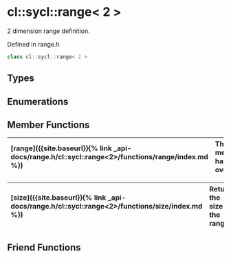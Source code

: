 ---
---
# cl::sycl::range< 2 >

2 dimension range definition. 

Defined in range.h

```cpp
class cl::sycl::range< 2 >
```

## Types

## Enumerations

## Member Functions

| [range]({{site.baseurl}}{% link _api-docs/range.h/cl::sycl::range<2>/functions/range/index.md %}) | This member has (3) overloads |
| :--- | :--- |

| [size]({{site.baseurl}}{% link _api-docs/range.h/cl::sycl::range<2>/functions/size/index.md %}) | Return the size of the range.  |
| :--- | :--- |


## Friend Functions

